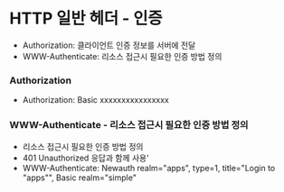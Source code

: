 
# HTTP 일반 헤더 - 인증

- Authorization: 클라이언트 인증 정보를 서버에 전달
- WWW-Authenticate: 리소스 접근시 필요한 인증 방법 정의

### Authorization
- Authorization: Basic xxxxxxxxxxxxxxxx

### WWW-Authenticate - 리소스 접근시 필요한 인증 방법 정의
- 리소스 접근시 필요한 인증 방법 정의
- 401 Unauthorized 응답과 함께 사용'
- WWW-Authenticate: Newauth realm="apps", type=1,
  title="Login to \"apps\"", Basic realm="simple"

